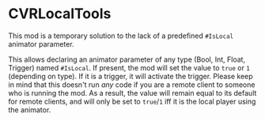 # CVRLocalTools
This mod is a temporary solution to the lack of a predefined `#IsLocal` animator parameter.

This allows declaring an animator parameter of any type (Bool, Int, Float, Trigger) named `#IsLocal`. If present, the mod will set the value to `true` or `1` (depending on type). If it is a trigger, it will activate the trigger. Please keep in mind that this doesn't run *any* code if you are a remote client to someone who is running the mod. As a result, the value will remain equal to its default for remote clients, and will only be set to `true`/`1` iff it is the local player using the animator.